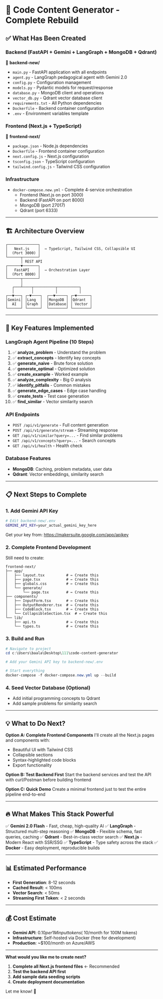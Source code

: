 # 🚀 Code Content Generator - Complete Rebuild

## ✅ What Has Been Created

### **Backend (FastAPI + Gemini + LangGraph + MongoDB + Qdrant)**

📁 **backend-new/**
- `main.py` - FastAPI application with all endpoints
- `agent.py` - LangGraph pedagogical agent with Gemini 2.0
- `config.py` - Configuration management
- `models.py` - Pydantic models for request/response
- `database.py` - MongoDB client and operations
- `vector_db.py` - Qdrant vector database client
- `requirements.txt` - All Python dependencies
- `Dockerfile` - Backend container configuration
- `.env` - Environment variables template

### **Frontend (Next.js + TypeScript)**

📁 **frontend-next/**
- `package.json` - Node.js dependencies
- `Dockerfile` - Frontend container configuration
- `next.config.js` - Next.js configuration
- `tsconfig.json` - TypeScript configuration
- `tailwind.config.js` - Tailwind CSS configuration

### **Infrastructure**

- `docker-compose.new.yml` - Complete 4-service orchestration
  - Frontend (Next.js on port 3000)
  - Backend (FastAPI on port 8000)
  - MongoDB (port 27017)
  - Qdrant (port 6333)

---

## 🏗️ Architecture Overview

```
┌──────────────┐
│   Next.js    │  → TypeScript, Tailwind CSS, Collapsible UI
│  (Port 3000) │
└──────┬───────┘
       │ REST API
┌──────▼───────┐
│   FastAPI    │  → Orchestration Layer
│  (Port 8000) │
└──────┬───────┘
       │
   ┌───┴────┬──────────┬──────────┐
   │        │          │          │
┌──▼───┐ ┌─▼────┐  ┌──▼─────┐ ┌─▼──────┐
│Gemini│ │Lang  │  │MongoDB │ │Qdrant  │
│  AI  │ │Graph │  │Database│ │ Vector │
└──────┘ └──────┘  └────────┘ └────────┘
```

---

## 🎯 Key Features Implemented

### **LangGraph Agent Pipeline** (10 Steps)
1. ✅ **analyze_problem** - Understand the problem
2. ✅ **extract_concepts** - Identify key concepts
3. ✅ **generate_naive** - Brute force solution
4. ✅ **generate_optimal** - Optimized solution
5. ✅ **create_example** - Worked example
6. ✅ **analyze_complexity** - Big O analysis
7. ✅ **identify_pitfalls** - Common mistakes
8. ✅ **generate_edge_cases** - Edge case handling
9. ✅ **create_tests** - Test case generation
10. ✅ **find_similar** - Vector similarity search

### **API Endpoints**
- `POST /api/v1/generate` - Full content generation
- `POST /api/v1/generate/stream` - Streaming response
- `GET /api/v1/similar?query=...` - Find similar problems
- `GET /api/v1/concepts?query=...` - Search concepts
- `GET /api/v1/health` - Health check

### **Database Features**
- **MongoDB**: Caching, problem metadata, user data
- **Qdrant**: Vector embeddings, similarity search

---

## 📋 Next Steps to Complete

### 1. **Add Gemini API Key**
```bash
# Edit backend-new/.env
GEMINI_API_KEY=your_actual_gemini_key_here
```

Get your key from: https://makersuite.google.com/app/apikey

### 2. **Complete Frontend Development**

Still need to create:
```
frontend-next/
├── app/
│   ├── layout.tsx          # ← Create this
│   ├── page.tsx            # ← Create this
│   ├── globals.css         # ← Create this
│   └── generate/
│       └── page.tsx        # ← Create this
├── components/
│   ├── InputForm.tsx       # ← Create this
│   ├── OutputRenderer.tsx  # ← Create this
│   ├── CodeBlock.tsx       # ← Create this
│   └── CollapsibleSection.tsx  # ← Create this
└── lib/
    ├── api.ts              # ← Create this
    └── types.ts            # ← Create this
```

### 3. **Build and Run**

```powershell
# Navigate to project
cd c:\Users\baala\Desktop\111\code-content-generator

# Add your Gemini API key to backend-new/.env

# Start everything
docker-compose -f docker-compose.new.yml up --build
```

### 4. **Seed Vector Database** (Optional)
- Add initial programming concepts to Qdrant
- Add sample problems for similarity search

---

## 💡 What to Do Next?

**Option A: Complete Frontend Components**
I'll create all the Next.js pages and components with:
- Beautiful UI with Tailwind CSS
- Collapsible sections
- Syntax-highlighted code blocks
- Export functionality

**Option B: Test Backend First**
Start the backend services and test the API with curl/Postman before building frontend

**Option C: Quick Demo**
Create a minimal frontend just to test the entire pipeline end-to-end

---

## 🔥 What Makes This Stack Powerful

✅ **Gemini 2.0 Flash** - Fast, cheap, high-quality AI
✅ **LangGraph** - Structured multi-step reasoning
✅ **MongoDB** - Flexible schema, fast queries, caching
✅ **Qdrant** - Best-in-class vector search
✅ **Next.js** - Modern React with SSR/SSG
✅ **TypeScript** - Type safety across the stack
✅ **Docker** - Easy deployment, reproducible builds

---

## 📊 Estimated Performance

- **First Generation**: 8-12 seconds
- **Cached Result**: < 100ms
- **Vector Search**: < 50ms
- **Streaming First Token**: < 2 seconds

---

## 💰 Cost Estimate

- **Gemini API**: $0.10 per 1M input tokens (~$10/month for 100M tokens)
- **Infrastructure**: Self-hosted via Docker (free for development)
- **Production**: ~$100/month on Azure/AWS

---

**What would you like me to create next?**

1. **Complete all Next.js frontend files** ← Recommended
2. **Test the backend API first**
3. **Add sample data seeding scripts**
4. **Create deployment documentation**

Let me know! 🚀
